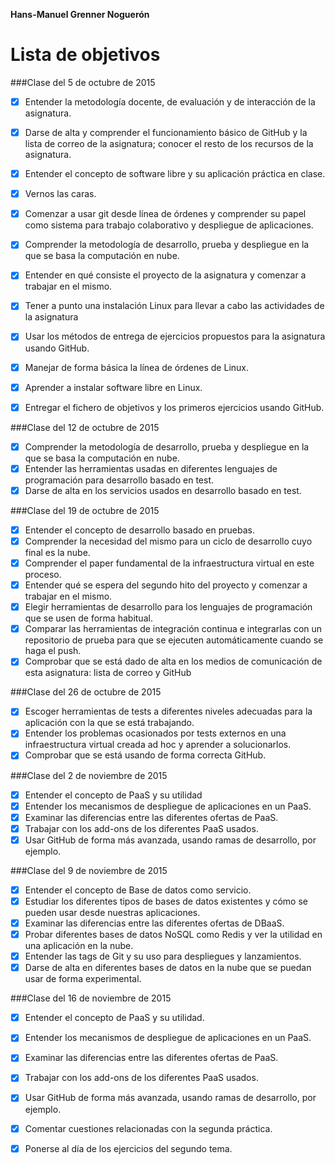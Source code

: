 **Hans-Manuel Grenner Noguerón**

Lista de objetivos 
==================

###Clase del 5 de octubre de 2015

* [X] Entender la metodología docente, de evaluación y de interacción de la asignatura.
* [X] Darse de alta y comprender el funcionamiento básico de GitHub y la lista de correo de la asignatura; conocer el resto de los recursos de la asignatura.
* [X] Entender el concepto de software libre y su aplicación práctica en clase.
* [X] Vernos las caras.
* [X] Comenzar a usar git desde línea de órdenes y comprender su papel como sistema para trabajo colaborativo y despliegue de aplicaciones.
* [X] Comprender la metodología de desarrollo, prueba y despliegue en la que se basa la computación en nube.
* [X] Entender en qué consiste el proyecto de la asignatura y comenzar a trabajar en el mismo.


* [X] Tener a punto una instalación Linux para llevar a cabo las actividades de la asignatura
* [X] Usar los métodos de entrega de ejercicios propuestos para la asignatura usando GitHub.
* [X] Manejar de forma básica la línea de órdenes de Linux.
* [X] Aprender a instalar software libre en Linux.
* [X] Entregar el fichero de objetivos y los primeros ejercicios usando GitHub.

###Clase del 12 de octubre de 2015

* [X] Comprender la metodología de desarrollo, prueba y despliegue en la que se basa la computación en nube.
* [X] Entender las herramientas usadas en diferentes lenguajes de programación para desarrollo basado en test.
* [X] Darse de alta en los servicios usados en desarrollo basado en test.

###Clase del 19 de octubre de 2015

* [X] Entender el concepto de desarrollo basado en pruebas.
* [X] Comprender la necesidad del mismo para un ciclo de desarrollo cuyo final es la nube.
* [X] Comprender el paper fundamental de la infraestructura virtual en este proceso.
* [X] Entender qué se espera del segundo hito del proyecto y comenzar a trabajar en el mismo.
* [X] Elegir herramientas de desarrollo para los lenguajes de programación que se usen de forma habitual.
* [X] Comparar las herramientas de integración continua e integrarlas con un repositorio de prueba para que se ejecuten automáticamente cuando se haga el push.
* [X] Comprobar que se está dado de alta en los medios de comunicación de esta asignatura: lista de correo y GitHub

###Clase del 26 de octubre de 2015

* [X] Escoger herramientas de tests a diferentes niveles adecuadas para la aplicación con la que se está trabajando.
* [X] Entender los problemas ocasionados por tests externos en una infraestructura virtual creada ad hoc y aprender a solucionarlos.
* [X] Comprobar que se está usando de forma correcta GitHub.

###Clase del 2 de noviembre de 2015

* [X] Entender el concepto de PaaS y su utilidad
* [X] Entender los mecanismos de despliegue de aplicaciones en un PaaS.
* [X] Examinar las diferencias entre las diferentes ofertas de PaaS.
* [X] Trabajar con los add-ons de los diferentes PaaS usados.
* [X] Usar GitHub de forma más avanzada, usando ramas de desarrollo, por ejemplo.

###Clase del 9 de noviembre de 2015

* [X] Entender el concepto de Base de datos como servicio.
* [X] Estudiar los diferentes tipos de bases de datos existentes y cómo se pueden usar desde nuestras aplicaciones.
* [X] Examinar las diferencias entre las diferentes ofertas de DBaaS.
* [X] Probar diferentes bases de datos NoSQL como Redis y ver la utilidad en una aplicación en la nube.
* [X] Entender las tags de Git y su uso para despliegues y lanzamientos.
* [X] Darse de alta en diferentes bases de datos en la nube que se puedan usar de forma experimental.

###Clase del 16 de noviembre de 2015

* [X] Entender el concepto de PaaS y su utilidad.
* [X] Entender los mecanismos de despliegue de aplicaciones en un PaaS.
* [X] Examinar las diferencias entre las diferentes ofertas de PaaS.
* [X] Trabajar con los add-ons de los diferentes PaaS usados.
* [X] Usar GitHub de forma más avanzada, usando ramas de desarrollo, por ejemplo.
* [X] Comentar cuestiones relacionadas con la segunda práctica.
* [X] Ponerse al día de los ejercicios del segundo tema.

